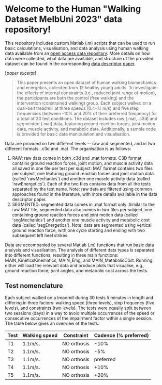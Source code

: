 # Welcome to the Human "Walking Dataset MelbUni 2023" data repository!

This repository includes custom Matlab (.m) scripts that can be used to run basic calculations, visualisation, and data analysis using human walking data
available from an [open access data repository](https://springernature.figshare.com/...). More details on how data were collected, what data are available,
and structure of the provided dataset can be found in the corresponding [data descriptor paper](https://www.nature.com/articles/...). 

[*paper excerpt*] 
>This paper presents an open dataset of human walking biomechanics and energetics, collected from 12 healthy young adults. To investigate the effects of internal constraints (i.e., reduced joint range of motion), the participants are both the control (free walking) and the intervention (constrained walking) group. Each subject walked on a dual-belt treadmill at three speeds (0.4–1.1 m/s) and five step frequencies (between -10% and 20% of their preferred frequency) for a total of 30 test conditions. The dataset includes raw (.mat, .c3d) and segmented (.mat) data, featuring ground reaction forces, joint motion data, muscle activity, and metabolic data. Additionally, a sample code is provided for basic data manipulation and visualisation.

Data are provided on two different levels -- raw and segmented, and in two different formats: .c3d and .mat. The organisation is as follows:
1. RAW: raw data comes in both .c3d and .mat formats. C3D format contains ground reaction forces, joint motion, and muscle activity data all saved in one file per test per subject. MAT format contains two files per subject, one featuring ground reaction forces and joint motion data (called 'rawMechanics') and another one muscle activity data (called 'rawEnergetics'). Each of the two files contains data from all the tests separated by the test name. Note: raw data are filtered using common approaches found in the literature, with more details available in the data descriptor paper.
2. SEGMENTED: segmented data comes in .mat format only. Similar to the raw MAT file, segmented data also comes in two files per subject, one containing ground reaction forces and joint motion data (called 'segMechanics') and another one muscle activity and metabolic cost data (called 'segEnergetics'). Note: data are segmented using vertical ground reaction force, with one cycle starting and ending with two subsequent left heel strikes.

Data are accompanied by several Matlab (.m) functions that run basic data analysis and visualisation. The analysis of different data types is separated into different functions, resulting in three main functions: MAIN_KineticsKinematics, MAIN_Emg, and MAIN_MetabolicCost. Running either will load the relevant data and produce plots that visualise, e.g., ground reaction force, joint angles, and metabolic cost across the tests. 

## Test nomenclature ##

Each subject walked on a treadmill during 30 tests 5 minutes in length and differing in three factors: walking speed (three levels), step frequency (five levels), and constraints (two levels). The tests were equally split between two sessions (days) in a way to avoid multiple occurrences of the speed or consecutive occurrences of the impairment factor within a single session. The table below gives an overview of the tests. 

| Test | Walking speed | Constraint  | Cadence (% preferred) |
| ---- | ------------- | ----------- | --------------------- |
|  T1  |    1.1m/s.    | NO orthosis |        -10%           |
|  T2  |    1.1m/s.    | NO orthosis |        -5%            |
|  T3  |    1.1m/s.    | NO orthosis |     preferred         |
|  T4  |    1.1m/s.    | NO orthosis |        +10%           |
|  T5  |    1.1m/s.    | NO orthosis |        +20%           |



